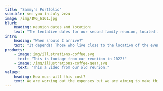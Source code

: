 ```yaml
---
title: "Sammy's Portfolio"
subtitle: See you in July 2024
image: /img/IMG_6161.jpg
blurb:
    heading: Reunion dates and location!
    text: "The tentative dates for our second family reunion, located in Orlando, Florida, are July 25th - July 27th, 2024! The main event is Saturday July 27th, where we will have catered food, board games, sack race, cards, yoga, meditation, music, etc."
intro:
    heading: "When should I arrive?"
    text: "It depends! Those who live close to the location of the event will be able to come on Saturday morning and stay all day. Relatives who live out of town can fly in Thursday night, for a Meet & Greet with Hors D'oeuvres & Cocktails. We will also have a family dinner at an outside restaurant with possible entertainment and professional with tips for healthy, happy living."
products:
    - image: img/illustrations-coffee.svg
      text: "This is footage from our reuniion in 2022!"
    - image: /img/illustrations-coffee-gear.svg
      text: "This a video from our old reunion."
values:
    heading: How much will this cost?
    text: We are working out the expenses but we are aiming to make this as affordable as possible for everyone! The cost will include the venue, catered food, and family swag. A final budget is coming soon.
---
```

